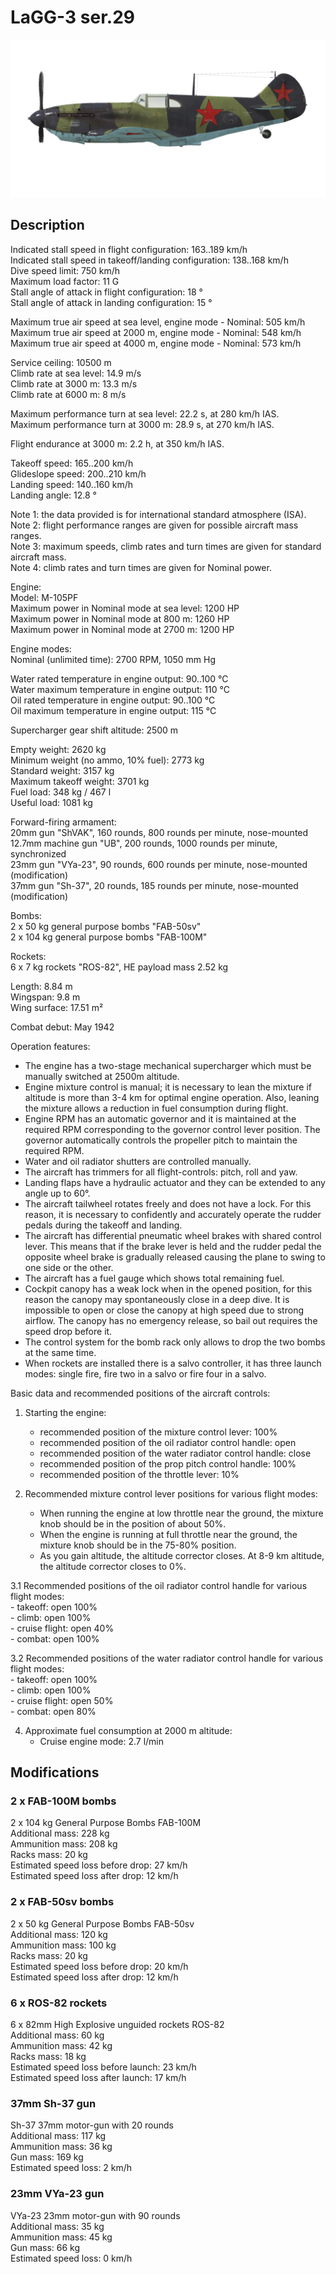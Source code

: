# LaGG-3 ser.29  
  
![lagg3s29](../images/lagg3s29.png)  
  
## Description  
  
Indicated stall speed in flight configuration: 163..189 km/h  
Indicated stall speed in takeoff/landing configuration: 138..168 km/h  
Dive speed limit: 750 km/h  
Maximum load factor: 11 G  
Stall angle of attack in flight configuration: 18 °  
Stall angle of attack in landing configuration: 15 °  
  
Maximum true air speed at sea level, engine mode - Nominal: 505 km/h  
Maximum true air speed at 2000 m, engine mode - Nominal: 548 km/h  
Maximum true air speed at 4000 m, engine mode - Nominal: 573 km/h  
  
Service ceiling: 10500 m  
Climb rate at sea level: 14.9 m/s  
Climb rate at 3000 m: 13.3 m/s  
Climb rate at 6000 m: 8 m/s  
  
Maximum performance turn at sea level: 22.2 s, at 280 km/h IAS.  
Maximum performance turn at 3000 m: 28.9 s, at 270 km/h IAS.  
  
Flight endurance at 3000 m: 2.2 h, at 350 km/h IAS.  
  
Takeoff speed: 165..200 km/h  
Glideslope speed: 200..210 km/h  
Landing speed: 140..160 km/h  
Landing angle: 12.8 °  
  
Note 1: the data provided is for international standard atmosphere (ISA).  
Note 2: flight performance ranges are given for possible aircraft mass ranges.  
Note 3: maximum speeds, climb rates and turn times are given for standard aircraft mass.  
Note 4: climb rates and turn times are given for Nominal power.  
  
Engine:  
Model: M-105PF  
Maximum power in Nominal mode at sea level: 1200 HP  
Maximum power in Nominal mode at 800 m: 1260 HP  
Maximum power in Nominal mode at 2700 m: 1200 HP  
  
Engine modes:  
Nominal (unlimited time): 2700 RPM, 1050 mm Hg  
  
Water rated temperature in engine output: 90..100 °C  
Water maximum temperature in engine output: 110 °C  
Oil rated temperature in engine output: 90..100 °C  
Oil maximum temperature in engine output: 115 °C  
  
Supercharger gear shift altitude: 2500 m  
  
Empty weight: 2620 kg  
Minimum weight (no ammo, 10% fuel): 2773 kg  
Standard weight: 3157 kg  
Maximum takeoff weight: 3701 kg  
Fuel load: 348 kg / 467 l  
Useful load: 1081 kg  
  
Forward-firing armament:  
20mm gun "ShVAK", 160 rounds, 800 rounds per minute, nose-mounted  
12.7mm machine gun "UB", 200 rounds, 1000 rounds per minute, synchronized  
23mm gun "VYa-23", 90 rounds, 600 rounds per minute, nose-mounted (modification)  
37mm gun "Sh-37", 20 rounds, 185 rounds per minute, nose-mounted (modification)  
  
Bombs:  
2 x 50 kg general purpose bombs "FAB-50sv"  
2 x 104 kg general purpose bombs "FAB-100M"  
  
Rockets:  
6 x 7 kg rockets "ROS-82", HE payload mass 2.52 kg  
  
Length: 8.84 m  
Wingspan: 9.8 m  
Wing surface: 17.51 m²  
  
Combat debut: May 1942  
  
Operation features:  
- The engine has a two-stage mechanical supercharger which must be manually switched at 2500m altitude.  
- Engine mixture control is manual; it is necessary to lean the mixture if altitude is more than 3-4 km for optimal engine operation. Also, leaning the mixture allows a reduction in fuel consumption during flight.  
- Engine RPM has an automatic governor and it is maintained at the required RPM corresponding to the governor control lever position. The governor automatically controls the propeller pitch to maintain the required RPM.  
- Water and oil radiator shutters are controlled manually.  
- The aircraft has trimmers for all flight-controls: pitch, roll and yaw.  
- Landing flaps have a hydraulic actuator and they can be extended to any angle up to 60°.  
- The aircraft tailwheel rotates freely and does not have a lock. For this reason, it is necessary to confidently and accurately operate the rudder pedals during the takeoff and landing.  
- The aircraft has differential pneumatic wheel brakes with shared control lever. This means that if the brake lever is held and the rudder pedal the opposite wheel brake is gradually released causing the plane to swing to one side or the other.  
- The aircraft has a fuel gauge which shows total remaining fuel.  
- Cockpit canopy has a weak lock when in the opened position, for this reason the canopy may spontaneously close in a deep dive. It is impossible to open or close the canopy at high speed due to strong airflow. The canopy has no emergency release, so bail out requires the speed drop before it.  
- The control system for the bomb rack only allows to drop the two bombs at the same time.  
- When rockets are installed there is a salvo controller, it has three launch modes: single fire, fire two in a salvo or fire four in a salvo.  
  
Basic data and recommended positions of the aircraft controls:  
1. Starting the engine:  
	- recommended position of the mixture control lever: 100%  
	- recommended position of the oil radiator control handle: open  
	- recommended position of the water radiator control handle: close  
	- recommended position of the prop pitch control handle: 100%  
	- recommended position of the throttle lever: 10%  
  
2. Recommended mixture control lever positions for various flight modes:  
	- When running the engine at low throttle near the ground, the mixture knob should be in the position of about 50%.  
	- When the engine is running at full throttle near the ground, the mixture knob should be in the 75-80% position.  
	- As you gain altitude, the altitude corrector closes. At 8-9 km altitude, the altitude corrector closes to 0%.  
  
3.1 Recommended positions of the oil radiator control handle for various flight modes:  
	- takeoff: open 100%  
	- climb: open 100%  
	- cruise flight: open 40%  
	- combat: open 100%  
  
3.2 Recommended positions of the water radiator control handle for various flight modes:  
	- takeoff: open 100%  
	- climb: open 100%  
	- cruise flight: open 50%  
	- combat: open 80%  
  
4. Approximate fuel consumption at 2000 m altitude:  
	- Cruise engine mode: 2.7 l/min  
  
## Modifications  
  
  
### 2 x FAB-100M bombs  
  
2 x 104 kg General Purpose Bombs FAB-100M  
Additional mass: 228 kg  
Ammunition mass: 208 kg  
Racks mass: 20 kg  
Estimated speed loss before drop: 27 km/h  
Estimated speed loss after drop: 12 km/h  
  
### 2 x FAB-50sv bombs  
  
2 x 50 kg General Purpose Bombs FAB-50sv  
Additional mass: 120 kg  
Ammunition mass: 100 kg  
Racks mass: 20 kg  
Estimated speed loss before drop: 20 km/h  
Estimated speed loss after drop: 12 km/h  ﻿
  
### 6 x ROS-82 rockets  
  
6 x 82mm High Explosive unguided rockets ROS-82  
Additional mass: 60 kg  
Ammunition mass: 42 kg  
Racks mass: 18 kg  
Estimated speed loss before launch: 23 km/h  
Estimated speed loss after launch: 17 km/h  
  
### 37mm Sh-37 gun  
  
Sh-37 37mm motor-gun with 20 rounds  
Additional mass: 117 kg  
Ammunition mass: 36 kg  
Gun mass: 169 kg  
Estimated speed loss: 2 km/h  
  
### 23mm VYa-23 gun  
  
VYa-23 23mm motor-gun with 90 rounds  
Additional mass: 35 kg  
Ammunition mass: 45 kg  
Gun mass: 66 kg  
Estimated speed loss: 0 km/h  